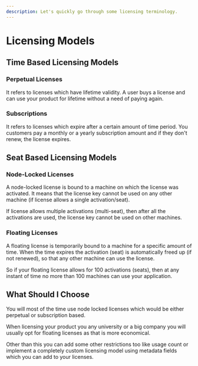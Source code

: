 ```yaml
---
description: Let's quickly go through some licensing terminology.
---
```


# Licensing Models

## Time Based Licensing Models

### Perpetual Licenses

It refers to licenses which have lifetime validity. A user buys a license and can use your product for lifetime without a need of paying again.

### Subscriptions

It refers to licenses which expire after a certain amount of time period. You customers pay a monthly or a yearly subscription amount and if they don't renew, the license expires. 

## Seat Based Licensing Models

### Node-Locked Licenses

A node-locked license is bound to a machine on which the license was activated. It means that the license key cannot be used on any other machine \(if license allows a single activation/seat\).

If license allows multiple activations \(multi-seat\), then after all the activations are used, the license key cannot be used on other machines.

### Floating Licenses

A floating license is temporarily bound to a machine for a specific amount of time. When the time expires the activation \(seat\) is automatically freed up \(if not renewed\), so that any other machine can use the license.

So if your floating license allows for 100 activations \(seats\), then at any instant of time no more than 100 machines can use your application.

## What Should I Choose

You will most of the time use node locked licenses which would be either perpetual or subscription based. 

When licensing your product you any university or a big company you will usually opt for floating licenses as that is more economical.

Other than this you can add some other restrictions too like usage count or implement a completely custom licensing model using metadata fields which you can add to your licenses.


